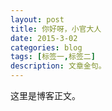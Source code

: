 ```yaml
---
layout: post
title: 你好呀，小官大人
date: 2015-3-02
categories: blog
tags: [标签一,标签二]
description: 文章金句。
---
```


这里是博客正文。












